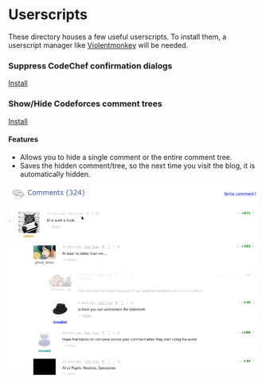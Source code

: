 # Userscripts

These directory houses a few useful userscripts. To install them, a userscript manager like [Violentmonkey](https://violentmonkey.github.io/) will be needed.

### Suppress CodeChef confirmation dialogs

[Install]()

### Show/Hide Codeforces comment trees

[Install]()

#### Features

- Allows you to hide a single comment or the entire comment tree.
- Saves the hidden comment/tree, so the next time you visit the blog, it is automatically hidden.

![Demo](../.github/comment_tree.gif)
